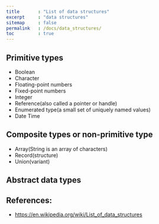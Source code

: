 ```yaml
---
title       : "List of data structures"
excerpt     : "data structures"
sitemap     : false
permalink   : /docs/data_structures/
toc         : true
---
```



## Primitive types
* Boolean
* Character
* Floating-point numbers
* Fixed-point numbers
* Integer
* Reference(also called a pointer or handle)
* Enumerated type(a small set of uniquely named values)
* Date Time


## Composite types or non-primitive type
* Array(String is an array of characters)
* Record(structure)
* Union(variant)

## Abstract data types



## References:

* https://en.wikipedia.org/wiki/List_of_data_structures